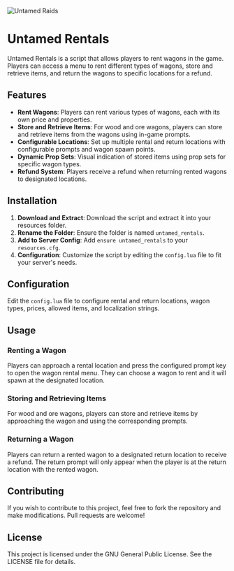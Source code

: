 ![Untamed Raids](https://i.imgur.com/MKMgJnr.png)



# Untamed Rentals

Untamed Rentals is a script that allows players to rent wagons in the game. Players can access a menu to rent different types of wagons, store and retrieve items, and return the wagons to specific locations for a refund.

## Features

- **Rent Wagons**: Players can rent various types of wagons, each with its own price and properties.
- **Store and Retrieve Items**: For wood and ore wagons, players can store and retrieve items from the wagons using in-game prompts.
- **Configurable Locations**: Set up multiple rental and return locations with configurable prompts and wagon spawn points.
- **Dynamic Prop Sets**: Visual indication of stored items using prop sets for specific wagon types.
- **Refund System**: Players receive a refund when returning rented wagons to designated locations.

## Installation

1. **Download and Extract**: Download the script and extract it into your resources folder.
2. **Rename the Folder**: Ensure the folder is named `untamed_rentals`.
3. **Add to Server Config**: Add `ensure untamed_rentals` to your `resources.cfg`.
4. **Configuration**: Customize the script by editing the `config.lua` file to fit your server's needs.

## Configuration

Edit the `config.lua` file to configure rental and return locations, wagon types, prices, allowed items, and localization strings.

## Usage

### Renting a Wagon

Players can approach a rental location and press the configured prompt key to open the wagon rental menu. They can choose a wagon to rent and it will spawn at the designated location.

### Storing and Retrieving Items

For wood and ore wagons, players can store and retrieve items by approaching the wagon and using the corresponding prompts.

### Returning a Wagon

Players can return a rented wagon to a designated return location to receive a refund. The return prompt will only appear when the player is at the return location with the rented wagon.

## Contributing

If you wish to contribute to this project, feel free to fork the repository and make modifications. Pull requests are welcome!

## License

This project is licensed under the GNU General Public License. See the LICENSE file for details.
